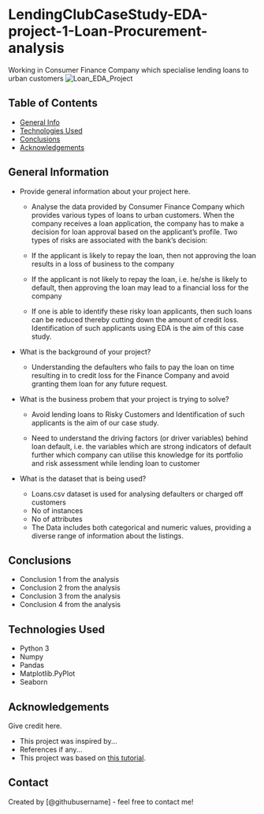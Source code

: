 # **LendingClubCaseStudy-EDA-project-1-Loan-Procurement-analysis**

Working in Consumer Finance Company which specialise lending loans to urban customers 
![Loan_EDA_Project](https://user-images.githubusercontent.com/121340232/215006504-cacfdcbc-d047-495b-ba2a-994753957ab8.jpg)

## Table of Contents
* [General Info](#general-information)
* [Technologies Used](#technologies-used)
* [Conclusions](#conclusions)
* [Acknowledgements](#acknowledgements)

<!-- You can include any other section that is pertinent to your problem -->

## General Information
- Provide general information about your project here.
  
  * Analyse the data provided by Consumer Finance Company which provides various types of loans to urban customers. When the company receives a loan application, the company has to make a decision for loan approval based on the applicant’s profile. Two types of risks are associated with the bank’s decision:

  * If the applicant is likely to repay the loan, then not approving the loan results in a loss of business to the company

  * If the applicant is not likely to repay the loan, i.e. he/she is likely to default, then approving the loan may lead to a financial loss for the company

  * If one is able to identify these risky loan applicants, then such loans can be reduced thereby cutting down the amount of credit loss. Identification of such applicants using EDA is the aim of this case study.

- What is the background of your project?
  * Understanding the defaulters who fails to pay the loan on time resulting in to credit loss for the Finance Company and avoid granting them loan for any future request.

- What is the business probem that your project is trying to solve?
  * Avoid lending loans to Risky Customers and Identification of such applicants is the aim of our case study.
  
  * Need to understand the driving factors (or driver variables) behind loan default, i.e. the variables which are strong indicators of default further which company can utilise this knowledge for its portfolio and risk assessment while lending loan to customer

- What is the dataset that is being used?
  * Loans.csv dataset is used for analysing defaulters or charged off customers
  * No of instances
  * No of attributes
  * The Data includes both categorical and numeric values, providing a diverse range of information about the listings.
<!-- You don't have to answer all the questions - just the ones relevant to your project. -->

## Conclusions
- Conclusion 1 from the analysis
- Conclusion 2 from the analysis
- Conclusion 3 from the analysis
- Conclusion 4 from the analysis

<!-- You don't have to answer all the questions - just the ones relevant to your project. -->


## Technologies Used
- Python 3
- Numpy
- Pandas
- Matplotlib.PyPlot
- Seaborn

<!-- As the libraries versions keep on changing, it is recommended to mention the version of library used in this project -->

## Acknowledgements
Give credit here.
- This project was inspired by...
- References if any...
- This project was based on [this tutorial](https://www.example.com).


## Contact
Created by [@githubusername] - feel free to contact me!


<!-- Optional -->
<!-- ## License -->
<!-- This project is open source and available under the [... License](). -->

<!-- You don't have to include all sections - just the one's relevant to your project -->
